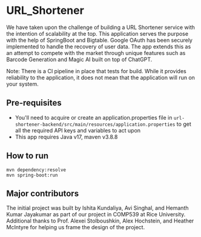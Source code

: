 # URL_Shortener
We have taken upon the challenge of building a URL Shortener service with the intention of scalability at the top. This application serves the purpose with the help of SpringBoot and Bigtable. Google OAuth has been securely implemented to handle the recovery of user data. The app extends this as an attempt to compete with the market through unique features such as Barcode Generation and Magic AI built on top of ChatGPT.

Note: There is a CI pipeline in place that tests for build. While it provides reliability to the application, it does not mean that the application will run on your system.
## Pre-requisites

 - You'll need to acquire or create an application.properties file in ```url-shortener-backend/src/main/resources/application.properties``` to get all the required API keys and variables to act upon
 - This app requires Java v17, maven v3.8.8

## How to run

```
mvn dependency:resolve
mvn spring-boot:run
```

## Major contributors

The initial project was built by Ishita Kundaliya, Avi Singhal, and Hemanth Kumar Jayakumar as part of our project in COMP539 at Rice University. Additional thanks to Prof. Alexei Stolboushkin, Alex Hochstein, and Heather McIntyre for helping us frame the design of the project. 
